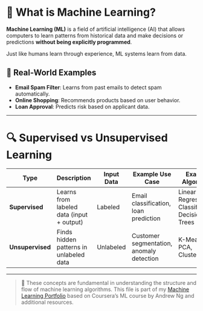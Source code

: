 
# 🤖 What is Machine Learning?

**Machine Learning (ML)** is a field of artificial intelligence (AI) that allows computers to learn patterns from historical data and make decisions or predictions **without being explicitly programmed**.

Just like humans learn through experience, ML systems learn from data.

## 📌 Real-World Examples
- **Email Spam Filter**: Learns from past emails to detect spam automatically.
- **Online Shopping**: Recommends products based on user behavior.
- **Loan Approval**: Predicts risk based on applicant data.

---

# 🔍 Supervised vs Unsupervised Learning

| Type               | Description                                  | Input Data       | Example Use Case                      | Example Algorithms                  |
|--------------------|----------------------------------------------|------------------|----------------------------------------|-------------------------------------|
| **Supervised**     | Learns from labeled data (input + output)    | Labeled          | Email classification, loan prediction | Linear Regression, Classification, Decision Trees   |
| **Unsupervised**   | Finds hidden patterns in unlabeled data      | Unlabeled        | Customer segmentation, anomaly detection | K-Means, PCA, Clustering          |

---

> 📘 These concepts are fundamental in understanding the structure and flow of machine learning algorithms. This file is part of my [Machine Learning Portfolio](../) based on Coursera’s ML course by Andrew Ng and additional resources.
